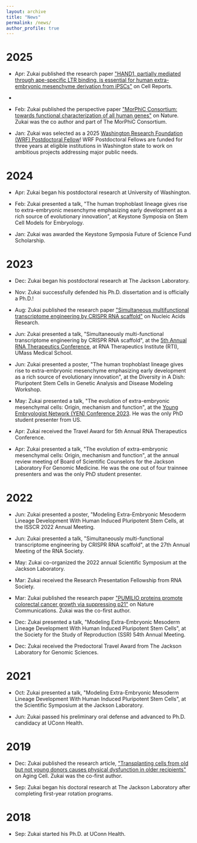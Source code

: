 ```yaml
---
layout: archive
title: "News"
permalink: /news/
author_profile: true
---
```

# 2025
- Apr: Zukai published the research paper ["HAND1, partially mediated through ape-specific LTR binding, is essential for human extra-embryonic mesenchyme derivation from iPSCs"](https://doi.org/10.1016/j.celrep.2025.115568) on Cell Reports.
- 
- Feb: Zukai published the perspective paper ["MorPhiC Consortium: towards functional characterization of all human genes"](https://doi.org/10.1038/s41586-024-08243-w) on Nature. Zukai was the co author and part of The MorPhiC Consortium.

- Jan: Zukai was selected as a 2025 [Washington Research Foundation (WRF) Postdoctoral Fellow](https://www.wrfseattle.org/grants/fellows/)! WRF Postdoctoral Fellows are funded for three years at eligible institutions in Washington state to work on ambitious projects addressing major public needs.

# 2024
- Apr: Zukai began his postdoctoral research at University of Washington. 
  
- Feb: Zukai presented a talk, "The human trophoblast lineage gives rise to extra-embryonic mesenchyme emphasizing early development as a rich source of evolutionary innovation", at Keystone Symposia on Stem Cell Models for Embryology.

- Jan: Zukai was awarded the Keystone Symposia Future of Science Fund Scholarship.

# 2023
- Dec: Zukai began his postdoctoral research at The Jackson Laboratory. 

- Nov: Zukai successfully defended his Ph.D. dissertation and is officially a Ph.D.!

- Aug: Zukai published the research paper ["Simultaneous multifunctional transcriptome engineering by CRISPR RNA scaffold"](https://doi.org/10.1093/nar/gkad547) on Nucleic Acids Research.

- Jun: Zukai presented a talk, "Simultaneously multi-functional transcriptome engineering by CRISPR RNA scaffold", at the [5th Annual RNA Therapeutics Conference](https://www.umassmed.edu/rti/rnaworld/meetings-conferences/rnatx-2023/), at RNA Therapeutics Institute (RTI), UMass Medical School. 

- Jun: Zukai presented a poster, "The human trophoblast lineage gives rise to extra-embryonic mesenchyme emphasizing early development as a rich source of evolutionary innovation", at the Diversity in A Dish: Pluripotent Stem Cells in Genetic Analysis and Disease Modeling Workshop.

- May: Zukai presented a talk, "The evolution of extra-embryonic mesenchymal cells: Origin, mechanism and function", at the [Young Embryologist Network (YEN) Conference 2023](https://www.youngembryologists.org/yen-2023/). He was the only PhD student presenter from US.

- Apr: Zukai received the Travel Award for 5th Annual RNA Therapeutics Conference.

- Apr: Zukai presented a talk, "The evolution of extra-embryonic mesenchymal cells: Origin, mechanism and function", at the annual review meeting of Board of Scientific Counselors for the Jackson Laboratory For Genomic Medicine. He was the one out of four trainnee presenters and was the only PhD student presenter.
 
# 2022
- Jun: Zukai presented a poster, "Modeling Extra-Embryonic Mesoderm Lineage Development With Human Induced Pluripotent Stem Cells, at the ISSCR 2022 Annual Meeting.

- Jun: Zukai presented a talk, "Simultaneously multi-functional transcriptome engineering by CRISPR RNA scaffold", at the 27th Annual Meeting of the RNA Society.

- May: Zukai co-organized the 2022 annual Scientific Symposium at the Jackson Laboratory.

- Mar: Zukai received the Research Presentation Fellowship from RNA Society.

- Mar: Zukai published the research paper ["PUMILIO proteins promote colorectal cancer growth via suppressing p21"](https://doi.org/10.1038/s41467-022-29309-1) on Nature Communications. Zukai was the co-first author.

- Dec: Zukai presented a talk, "Modeling Extra-Embryonic Mesoderm Lineage Development With Human Induced Pluripotent Stem Cells", at the Society for the Study of Reproduction (SSR) 54th Annual Meeting.

- Dec: Zukai received the Predoctoral Travel Award from The Jackson Laboratory for Genomic Sciences.

# 2021
- Oct: Zukai presented a talk, "Modeling Extra-Embryonic Mesoderm Lineage Development With Human Induced Pluripotent Stem Cells", at the Scientific Symposium at the Jackson Laboratory.

- Jun: Zukai passed his preliminary oral defense and advanced to Ph.D. candidacy at UConn Health.

# 2019
- Dec: Zukai published the research article, ["Transplanting cells from old but not young donors causes physical dysfunction in older recipients"](https://doi.org/10.1111/acel.13106) on Aging Cell. Zukai was the co-first author.

- Sep: Zukai began his doctoral research at The Jackson Laboratory after completing first-year rotation programs.

# 2018

- Sep: Zukai started his Ph.D. at UConn Health.


